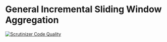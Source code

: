# General Incremental Sliding Window Aggregation

[![Scrutinizer Code Quality](https://img.shields.io/scrutinizer/quality/g/qkniep/general-incremental-sliding-window-aggregation)](https://scrutinizer-ci.com/g/qkniep/general-incremental-sliding-window-aggregation)
